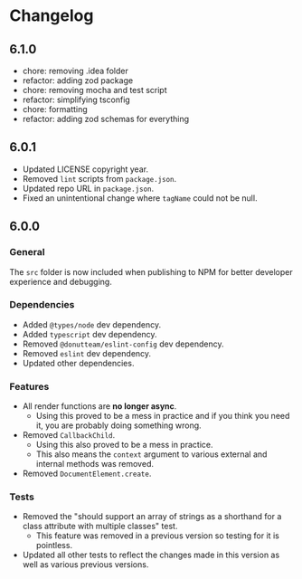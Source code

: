 # Changelog
## 6.1.0

- chore: removing .idea folder
- refactor: adding zod package
- chore: removing mocha and test script
- refactor: simplifying tsconfig
- chore: formatting
- refactor: adding zod schemas for everything

## 6.0.1

- Updated LICENSE copyright year.
- Removed `lint` scripts from `package.json`.
- Updated repo URL in `package.json`. 
- Fixed an unintentional change where `tagName` could not be null.

## 6.0.0
### General
The `src` folder is now included when publishing to NPM for better developer experience and debugging.

### Dependencies

- Added `@types/node` dev dependency.
- Added `typescript` dev dependency.
- Removed `@donutteam/eslint-config` dev dependency.
- Removed `eslint` dev dependency.
- Updated other dependencies.

### Features

- All render functions are **no longer async**.
	- Using this proved to be a mess in practice and if you think you need it, you are probably doing something wrong.
- Removed `CallbackChild`.  
	- Using this also proved to be a mess in practice.
    - This also means the `context` argument to various external and internal methods was removed.
- Removed `DocumentElement.create`.

### Tests

- Removed the "should support an array of strings as a shorthand for a class attribute with multiple classes" test.
	- This feature was removed in a previous version so testing for it is pointless.
- Updated all other tests to reflect the changes made in this version as well as various previous versions.